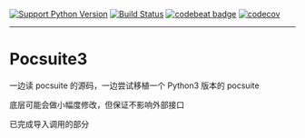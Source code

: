 [![Support Python Version](https://img.shields.io/badge/Python-3.6-brightgreen.svg)](https://www.python.org/)
[![Build Status](https://travis-ci.org/leisurelicht/Pocsuite3.svg?branch=master)](https://travis-ci.org/leisurelicht/Pocsuite3)
[![codebeat badge](https://codebeat.co/badges/4085169c-4558-49b0-9499-0301641d0bc4)](https://codebeat.co/projects/github-com-leisurelicht-pocsuite3-master)
[![codecov](https://codecov.io/gh/leisurelicht/Pocsuite3/branch/master/graph/badge.svg)](https://codecov.io/gh/leisurelicht/Pocsuite3)

---

# Pocsuite3

一边读 pocsuite 的源码，一边尝试移植一个 Python3 版本的 pocsuite

底层可能会做小幅度修改，但保证不影响外部接口

已完成导入调用的部分
